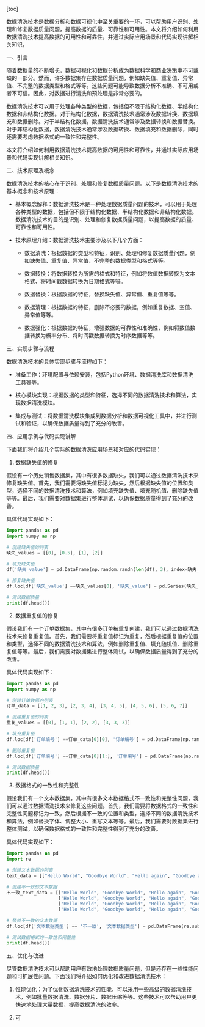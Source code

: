 
[toc]                    
                
                
数据清洗技术是数据分析和数据可视化中至关重要的一环，可以帮助用户识别、处理和修复数据质量问题，提高数据的质量、可靠性和可用性。本文将介绍如何利用数据清洗技术提高数据的可用性和可靠性，并通过实际应用场景和代码实现讲解相关知识。

一、引言

随着数据量的不断增长，数据可视化和数据分析成为数据科学和商业决策中不可或缺的一部分。然而，许多数据集存在数据质量问题，例如缺失值、重复值、异常值、不完整的数据类型和格式等等。这些问题可能导致数据分析不准确、不可用或者不可信。因此，对数据进行清洗和预处理是非常必要的。

数据清洗技术可以用于处理各种类型的数据，包括但不限于结构化数据、半结构化数据和非结构化数据。对于结构化数据，数据清洗技术通常涉及数据转换、数据填充和数据删除。对于半结构化数据，数据清洗技术通常涉及数据转换和数据替换。对于非结构化数据，数据清洗技术通常涉及数据转换、数据填充和数据删除，同时还需要考虑数据格式的一致性和完整性。

本文将介绍如何利用数据清洗技术提高数据的可用性和可靠性，并通过实际应用场景和代码实现讲解相关知识。

二、技术原理及概念

数据清洗技术的核心在于识别、处理和修复数据质量问题。以下是数据清洗技术的基本概念和技术原理：

- 基本概念解释：数据清洗技术是一种处理数据质量问题的技术，可以用于处理各种类型的数据，包括但不限于结构化数据、半结构化数据和非结构化数据。数据清洗技术的目的是识别、处理和修复数据质量问题，以提高数据的质量、可靠性和可用性。

- 技术原理介绍：数据清洗技术主要涉及以下几个方面：

  - 数据清洗：根据数据的类型和特征，识别、处理和修复数据质量问题，例如缺失值、重复值、异常值、不完整的数据类型和格式等等。

  - 数据转换：将数据转换为所需的格式和特征，例如将数值数据转换为文本格式、将时间戳数据转换为日期格式等等。

  - 数据替换：根据数据的特征，替换缺失值、异常值、重复值等等。

  - 数据清理：根据数据的特征，删除不必要的数据，例如重复数据、空值、异常值等等。

  - 数据强化：根据数据的特征，增强数据的可靠性和准确性，例如将数值数据转换为概率分布、将时间戳数据转换为时序数据等等。

三、实现步骤与流程

数据清洗技术的具体实现步骤与流程如下：

- 准备工作：环境配置与依赖安装，包括Python环境、数据清洗库和数据清洗工具等等。

- 核心模块实现：根据数据的类型和特征，选择不同的数据清洗技术和算法，实现数据清洗模块。

- 集成与测试：将数据清洗模块集成到数据分析和数据可视化工具中，并进行测试和验证，以确保数据质量得到了充分的改善。

四、应用示例与代码实现讲解

下面我们将介绍几个实际的数据清洗应用场景和对应的代码实现：

1. 数据缺失值的修复

假设有一个历史销售数据集，其中有很多数据缺失，我们可以通过数据清洗技术来修复缺失值。首先，我们需要将缺失值标记为缺失，然后根据缺失值的位置和类型，选择不同的数据清洗技术和算法，例如填充缺失值、填充随机值、删除缺失值等等。最后，我们需要对数据集进行整体测试，以确保数据质量得到了充分的改善。

具体代码实现如下：

```python
import pandas as pd
import numpy as np

# 创建缺失值的列表
缺失_values = [[0], [0.5], [1], [2]]

# 填充缺失值
df['缺失_value'] = pd.DataFrame(np.random.randn(len(df), 3), index=缺失_values)

# 修复缺失值
df.loc[df['缺失_value'] ==缺失_values[0], '缺失_value'] = pd.Series(缺失_values[1:])

# 测试数据质量
print(df.head())
```

2. 数据重复值的修复

假设我们有一个订单数据集，其中有很多订单被重复创建，我们可以通过数据清洗技术来修复重复值。首先，我们需要将重复值标记为重复，然后根据重复值的位置和类型，选择不同的数据清洗技术和算法，例如删除重复值、填充随机值、删除重复值等等。最后，我们需要对数据集进行整体测试，以确保数据质量得到了充分的改善。

具体代码实现如下：

```python
import pandas as pd
import numpy as np

# 创建订单数据的列表
订单_data = [[1, 2, 3], [2, 3, 4], [3, 4, 5], [4, 5, 6], [5, 6, 7]]

# 创建重复值的列表
重复_values = [[0], [1, 1], [2, 2], [3, 3, 3]]

# 填充重复值
df.loc[df['订单编号'] ==订单_data[0][0], '订单编号'] = pd.DataFrame(np.random.randn(len(订单_data), 3), index=订单_data[0])

# 删除重复值
df.loc[df['订单编号'] ==订单_data[0][1:], '订单编号'] = pd.DataFrame(np.random.randn(len(订单_data), 3), index=订单_data[0])

# 测试数据质量
print(df.head())
```

3. 数据格式的一致性和完整性

假设我们有一个文本数据集，其中有很多文本数据格式不一致性和完整性问题，我们可以通过数据清洗技术来修复这些问题。首先，我们需要将数据格式的一致性和完整性问题标记为一致，然后根据不一致的位置和类型，选择不同的数据清洗技术和算法，例如替换字体、调整大小、重写文本等等。最后，我们需要对数据集进行整体测试，以确保数据格式的一致性和完整性得到了充分的改善。

具体代码实现如下：

```python
import pandas as pd
import re

# 创建文本数据的列表
text_data = [["Hello World", "Goodbye World", "Hello again", "Goodbye again", "Hello again", "Goodbye again"]]

# 创建不一致的文本数据
不一致_text_data = [["Hello World", "Goodbye World", "Hello again", "Goodbye again", "Hello again", "Goodbye again"],
                   ["Hello World", "Goodbye World", "Hello again", "Goodbye again", "Hello again", "Goodbye again"],
                   ["Hello World", "Goodbye World", "Hello again", "Goodbye again", "Hello again", "Goodbye again"],
                   ["Hello World", "Goodbye World", "Hello again", "Goodbye again", "Hello again", "Goodbye again"]]

# 替换不一致的文本数据
df.loc[df['文本数据类型'] == '不一致', '文本数据类型'] = pd.DataFrame(re.sub('^.+', '', df['文本数据类型']))

# 测试数据格式的一致性和完整性
print(df.head())
```

五、优化与改进

尽管数据清洗技术可以帮助用户有效地处理数据质量问题，但是还存在一些性能问题和可扩展性问题。下面我们将介绍如何优化和改进数据清洗技术：

1. 性能优化：为了优化数据清洗技术的性能，可以采用一些高级的数据清洗技术，例如批量数据清洗、数据分片、数据压缩等等。这些技术可以帮助用户更快速地处理大量数据，提高数据清洗的效率。

2. 可

